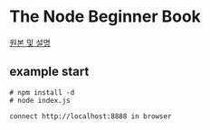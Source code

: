 # The Node Beginner Book
[원본 및 설명](http://www.nodebeginner.org/index-kr.html)

## example start
```
# npm install -d
# node index.js

connect http://localhost:8888 in browser
```
